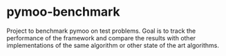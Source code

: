 # pymoo-benchmark

Project to benchmark pymoo on test problems. Goal is to track the performance of the framework and
compare the results with other implementations of the same algorithm or other state of the art algorithms.


